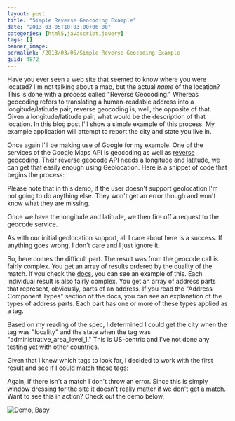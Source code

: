 ```yaml
---
layout: post
title: "Simple Reverse Geocoding Example"
date: "2013-03-05T10:03:00+06:00"
categories: [html5,javascript,jquery]
tags: []
banner_image: 
permalink: /2013/03/05/Simple-Reverse-Geocoding-Example
guid: 4872
---
```


Have you ever seen a web site that seemed to know where you were located? I'm not talking about a map, but the actual <i>name</i> of the location? This is done with a process called "Reverse Geocoding." Whereas geocoding refers to translating a human-readable address into a longitude/latitude pair, reverse geocoding is, well, the opposite of that. Given a longitude/latitude pair, what would be the description of that location. In this blog post I'll show a simple example of this process. My example application will attempt to report the city and state you live in.
<!--more-->
Once again I'll be making use of Google for my example. One of the services of the Google Maps API is geocoding as well as <a href="https://developers.google.com/maps/documentation/javascript/geocoding#ReverseGeocoding">reverse geocoding</a>. Their reverse geocode API needs a longitude and latitude, we can get that easily enough using Geolocation. Here is a snippet of code that begins the process:

<script src="https://gist.github.com/cfjedimaster/5091026.js"></script>

Please note that in this demo, if the user doesn't support geolocation I'm not going to do anything else. They won't get an error though and won't know what they are missing. 

Once we have the longitude and latitude, we then fire off a request to the geocode service.

<script src="https://gist.github.com/cfjedimaster/5091031.js"></script>

As with our initial geolocation support, all I care about here is a success. If anything goes wrong, I don't care and I just ignore it. 

So, here comes the difficult part. The result was from the geocode call is fairly complex. You get an array of results ordered by the quality of the match. If you check the <a href="https://developers.google.com/maps/documentation/javascript/geocoding#ReverseGeocoding">docs</a>, you can see an example of this. Each individual result is also fairly complex. You get an array of address parts that represent, obviously, parts of an address. If you read the "Address Component Types" section of the docs, you can see an explanation of the types of address parts. Each part has one or more of these types applied as a tag. 

Based on my reading of the spec, I determined I could get the city when the tag was "locality" and the state when the tag was "administrative_area_level_1." This is US-centric and I've not done any testing yet with other countries.

Given that I knew which tags to look for, I decided to work with the first result and see if I could match those tags:

<script src="https://gist.github.com/cfjedimaster/5091064.js"></script>

Again, if there isn't a match I don't throw an error. Since this is simply window dressing for the site it doesn't really matter if we don't get a match. Want to see this in action? Check out the demo below. 

<a href="https://static.raymondcamden.com/demos/2013/mar/4/test.html"><img src="https://static.raymondcamden.com/images/icon_128.png" title="Demo, Baby" border="0"></a>